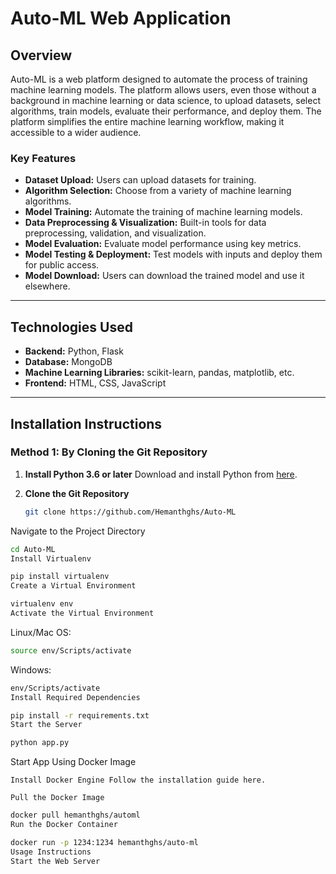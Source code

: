 # Auto-ML Web Application

## Overview

Auto-ML is a web platform designed to automate the process of training machine learning models. The platform allows users, even those without a background in machine learning or data science, to upload datasets, select algorithms, train models, evaluate their performance, and deploy them. The platform simplifies the entire machine learning workflow, making it accessible to a wider audience.

### Key Features
- **Dataset Upload:** Users can upload datasets for training.
- **Algorithm Selection:** Choose from a variety of machine learning algorithms.
- **Model Training:** Automate the training of machine learning models.
- **Data Preprocessing & Visualization:** Built-in tools for data preprocessing, validation, and visualization.
- **Model Evaluation:** Evaluate model performance using key metrics.
- **Model Testing & Deployment:** Test models with inputs and deploy them for public access.
- **Model Download:** Users can download the trained model and use it elsewhere.

---

## Technologies Used

- **Backend:** Python, Flask
- **Database:** MongoDB
- **Machine Learning Libraries:** scikit-learn, pandas, matplotlib, etc.
- **Frontend:** HTML, CSS, JavaScript

---

## Installation Instructions

### Method 1: By Cloning the Git Repository

1. **Install Python 3.6 or later**
   Download and install Python from [here](https://www.python.org/downloads/).

2. **Clone the Git Repository**
   ```bash
   git clone https://github.com/Hemanthghs/Auto-ML
Navigate to the Project Directory

```bash
cd Auto-ML
Install Virtualenv
```

```bash
pip install virtualenv
Create a Virtual Environment
```

```bash
virtualenv env
Activate the Virtual Environment
```

Linux/Mac OS:
```bash
source env/Scripts/activate
```

Windows:
```bash
env/Scripts/activate
Install Required Dependencies
```

```bash
pip install -r requirements.txt
Start the Server
```

```bash
python app.py
```

Start App Using Docker Image
```
Install Docker Engine Follow the installation guide here.

Pull the Docker Image
```

```bash
docker pull hemanthghs/automl
Run the Docker Container
```

```bash
docker run -p 1234:1234 hemanthghs/auto-ml
Usage Instructions
Start the Web Server
```



